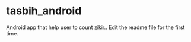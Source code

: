 # tasbih_android
Android app that help user to count zikir..
Edit the readme file for the first time.
